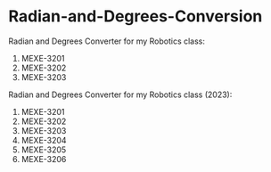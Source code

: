 # Radian-and-Degrees-Conversion
Radian and Degrees Converter for my Robotics class:
1. MEXE-3201
2. MEXE-3202
3. MEXE-3203

Radian and Degrees Converter for my Robotics class (2023):
1. MEXE-3201
2. MEXE-3202
3. MEXE-3203
4. MEXE-3204
5. MEXE-3205
6. MEXE-3206
